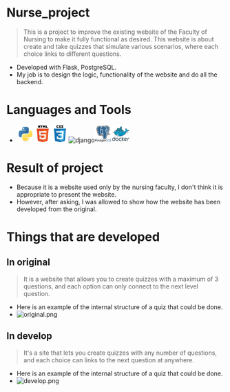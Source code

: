# Nurse_project
> This is a project to improve the existing website of the Faculty of Nursing to make it fully functional as desired. This website is about create and take quizzes that simulate various scenarios, where each choice links to different questions.
* Developed with Flask, PostgreSQL.
* My job is to design the logic, functionality of the website and do all the backend.

# Languages and Tools
* <p align="left"><img src="https://raw.githubusercontent.com/devicons/devicon/master/icons/python/python-original.svg" alt="python" width="40" height="40"/><img src="https://raw.githubusercontent.com/devicons/devicon/master/icons/html5/html5-original-wordmark.svg" alt="html5" width="40" height="40"/><img src="https://raw.githubusercontent.com/devicons/devicon/master/icons/css3/css3-original-wordmark.svg" alt="css3" width="40" height="40"/><img src="https://cdn.worldvectorlogo.com/logos/django.svg" alt="django" width="40" height="40"/><img src="https://raw.githubusercontent.com/devicons/devicon/master/icons/postgresql/postgresql-original-wordmark.svg" alt="postgresql" width="40" height="40"/><img src="https://raw.githubusercontent.com/devicons/devicon/master/icons/docker/docker-original-wordmark.svg" alt="docker" width="40" height="40"/></p>

# Result of project
* Because it is a website used only by the nursing faculty, I don't think it is appropriate to present the website.
* However, after asking, I was allowed to show how the website has been developed from the original.

# Things that are developed
## In original
> It is a website that allows you to create quizzes with a maximum of 3 questions, and each option can only connect to the next level question.
* Here is an example of the internal structure of a quiz that could be done. 
* ![original.png](https://github.com/tnppp1122/Nurse_project/blob/main/pic/original.png)
## In develop
> It's a site that lets you create quizzes with any number of questions, and each choice can links to the next question at anywhere.
* Here is an example of the internal structure of a quiz that could be done.
* ![develop.png](https://github.com/tnppp1122/Nurse_project/blob/main/pic/develop.png)

